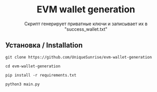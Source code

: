 <div align="center">
  <h1>EVM wallet generation</h1>
  <p>Скрипт генерирует приватные ключи и записывает их в "success_wallet.txt"</p>
</div>
<h2>Установка / Installation</h2>

```
git clone https://github.com/UniqueSunrise/evm-wallet-generation

cd evm-wallet-generation

pip install -r requirements.txt

python3 main.py
```